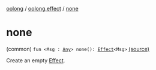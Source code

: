 [oolong](../index.md) / [oolong.effect](index.md) / [none](./none.md)

# none

(common) `fun <Msg : `[`Any`](https://kotlinlang.org/api/latest/jvm/stdlib/kotlin/-any/index.html)`> none(): `[`Effect`](../oolong/-effect.md)`<Msg>` [(source)](https://github.com/oolong-kt/oolong/tree/master/oolong/src/commonMain/kotlin/oolong/effect/util.kt#L13)

Create an empty [Effect](../oolong/-effect.md).

